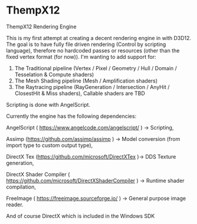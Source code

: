 # ThempX12
ThempX12 Rendering Engine

This is my first attempt at creating a decent rendering engine in with D3D12.
The goal is to have fully file driven rendering (Control by scripting language), therefore no hardcoded passes or resources (other than the fixed vertex format (for now)).
I'm wanting to add support for:
1. The Traditional pipeline (Vertex / Pixel / Geometry / Hull / Domain / Tesselation & Compute shaders)
2. The Mesh Shading pipeline (Mesh / Amplification shaders)
3. The Raytracing pipeline (RayGeneration / Intersection / AnyHit / ClosestHit & Miss shaders), Callable shaders are TBD

Scripting is done with AngelScript.

Currently the engine has the following dependencies:

AngelScript ( https://www.angelcode.com/angelscript/ ) -> Scripting,

Assimp (https://github.com/assimp/assimp ) -> Model conversion (from import type to custom output type),

DirectX Tex (https://github.com/microsoft/DirectXTex )-> DDS Texture generation,

DirectX Shader Compiler ( https://github.com/microsoft/DirectXShaderCompiler ) -> Runtime shader compilation,

FreeImage ( https://freeimage.sourceforge.io/ ) -> General purpose image reader.

And of course DirectX which is included in the Windows SDK
